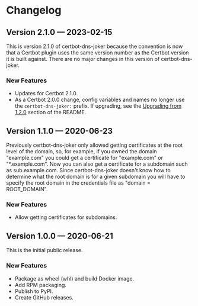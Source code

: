 # Changelog

## Version 2.1.0 &mdash; 2023-02-15

This is version 2.1.0 of certbot-dns-joker because the convention is now that
a Certbot plugin uses the same version number as the Certbot version it is
built against.  There are no major changes in this version of
certbot-dns-joker.

### New Features

* Updates for Certbot 2.1.0.
* As a Certbot 2.0.0 change, config variables and names no longer use the
  `certbot-dns-joker:` prefix.  If upgrading, see the [Upgrading from
  1.2.0](https://github.com/dhull/certbot-dns-joker/README.md#upgrading-from-120)
  section of the README.

## Version 1.1.0 &mdash; 2020-06-23

Previously certbot-dns-joker only allowed getting certificates at the root
level of the domain, so, for example, if you owned the domain "example.com"
you could get a certificate for "example.com" or "*.example.com".  Now you can
also get a certificate for a subdomain such as sub.example.com.  Since
certbot-dns-joker doesn't know how to determine what the root domain is for a
given subdomain you will have to specify the root domain in the credentials
file as "domain = ROOT_DOMAIN".

### New Features

* Allow getting certificates for subdomains.

## Version 1.0.0 &mdash; 2020-06-21

This is the initial public release.

### New Features

* Package as wheel (whl) and build Docker image.
* Add RPM packaging.
* Publish to PyPI.
* Create GitHub releases.
